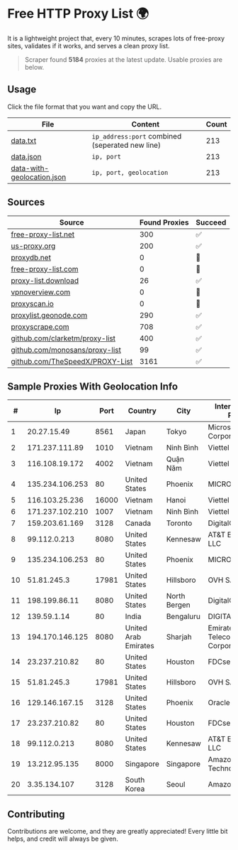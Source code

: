 
# Free HTTP Proxy List 🌍

It is a lightweight project that, every 10 minutes, scrapes lots of free-proxy sites, validates if it works, and serves a clean proxy list.


> Scraper found **5184** proxies at the latest update. Usable proxies are below.

## Usage

Click the file format that you want and copy the URL.


|File|Content|Count|
|----|-------|-----|
|[data.txt](https://raw.githubusercontent.com/themiralay/Proxy-List-World/master/data.txt)|`ip_address:port` combined (seperated new line)|213|
|[data.json](https://raw.githubusercontent.com/themiralay/Proxy-List-World/master/data.json)|`ip, port`|213|
|[data-with-geolocation.json](https://raw.githubusercontent.com/themiralay/Proxy-List-World/master/data-with-geolocation.json)|`ip, port, geolocation`|213|

## Sources

|Source|Found Proxies|Succeed|
|------|-------------|-------|
|[free-proxy-list.net](https://free-proxy-list.net)|300|✅|
|[us-proxy.org](https://www.us-proxy.org)|200|✅|
|[proxydb.net](http://proxydb.net)|0|🚫|
|[free-proxy-list.com](https://free-proxy-list.com/?page=&port=&type%5B%5D=http&type%5B%5D=https&up_time=0&search=Search)|0|🚫|
|[proxy-list.download](https://www.proxy-list.download/HTTP)|26|✅|
|[vpnoverview.com](https://vpnoverview.com/privacy/anonymous-browsing/free-proxy-servers)|0|🚫|
|[proxyscan.io](https://www.proxyscan.io)|0|🚫|
|[proxylist.geonode.com](https://proxylist.geonode.com/api/proxy-list?limit=300&page=1&sort_by=lastChecked&sort_type=desc&protocols=http,https)|290|✅|
|[proxyscrape.com](https://api.proxyscrape.com/v2/?request=displayproxies&protocol=http&timeout=10000&country=all&ssl=all&anonymity=all)|708|✅|
|[github.com/clarketm/proxy-list](https://raw.githubusercontent.com/clarketm/proxy-list/master/proxy-list-raw.txt)|400|✅|
|[github.com/monosans/proxy-list](https://raw.githubusercontent.com/monosans/proxy-list/main/proxies/http.txt)|99|✅|
|[github.com/TheSpeedX/PROXY-List](https://raw.githubusercontent.com/TheSpeedX/PROXY-List/master/http.txt)|3161|✅|


## Sample Proxies With Geolocation Info

|#|Ip|Port|Country|City|Internet Service Provider|
|-|--|----|-------|----|-------------------------|
|1|20.27.15.49|8561|Japan|Tokyo|Microsoft Corporation|
|2|171.237.111.89|1010|Vietnam|Ninh Bình|Viettel Corporation|
|3|116.108.19.172|4002|Vietnam|Quận Năm|Viettel Corporation|
|4|135.234.106.253|80|United States|Phoenix|MICROSOFT|
|5|116.103.25.236|16000|Vietnam|Hanoi|Viettel Corporation|
|6|171.237.102.210|1007|Vietnam|Ninh Bình|Viettel Corporation|
|7|159.203.61.169|3128|Canada|Toronto|DigitalOcean, LLC|
|8|99.112.0.213|8080|United States|Kennesaw|AT&T Enterprises, LLC|
|9|135.234.106.253|80|United States|Phoenix|MICROSOFT|
|10|51.81.245.3|17981|United States|Hillsboro|OVH SAS|
|11|198.199.86.11|8080|United States|North Bergen|DigitalOcean, LLC|
|12|139.59.1.14|80|India|Bengaluru|DIGITALOCEAN|
|13|194.170.146.125|8080|United Arab Emirates|Sharjah|Emirates Telecommunications Corporation|
|14|23.237.210.82|80|United States|Houston|FDCservers.net|
|15|51.81.245.3|17981|United States|Hillsboro|OVH SAS|
|16|129.146.167.15|3128|United States|Phoenix|Oracle Corporation|
|17|23.237.210.82|80|United States|Houston|FDCservers.net|
|18|99.112.0.213|8080|United States|Kennesaw|AT&T Enterprises, LLC|
|19|13.212.95.135|8000|Singapore|Singapore|Amazon Technologies Inc.|
|20|3.35.134.107|3128|South Korea|Seoul|Amazon.com, Inc.|



## Contributing

Contributions are welcome, and they are greatly appreciated! Every
little bit helps, and credit will always be given.


